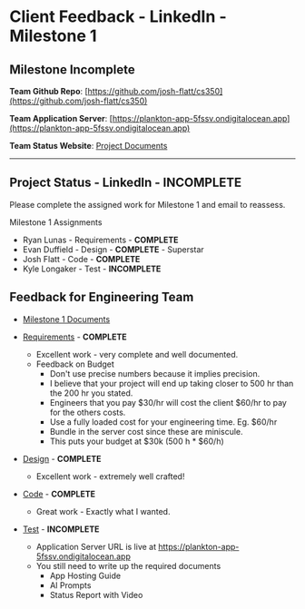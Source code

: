 # Client Feedback - LinkedIn - Milestone 1

## Milestone Incomplete

**Team Github Repo**:  [https://github.com/josh-flatt/cs350](https://github.com/josh-flatt/cs350)

**Team Application Server**:  [https://plankton-app-5fssv.ondigitalocean.app](https://plankton-app-5fssv.ondigitalocean.app)

**Team Status Website**:  [Project Documents](https://github.com/josh-flatt/cs350/Documents)

---

## Project Status - LinkedIn - INCOMPLETE

Please complete the assigned work for Milestone 1 and email to reassess.

Milestone 1 Assignments

- Ryan Lunas    - Requirements  - **COMPLETE**
- Evan Duffield - Design        - **COMPLETE** - Superstar
- Josh Flatt    - Code          - **COMPLETE**
- Kyle Longaker - Test          - **INCOMPLETE**

## Feedback for Engineering Team

* [Milestone 1 Documents](https://github.com/josh-flatt/cs350/tree/main/Documents/Milestone-1)

* [Requirements](https://github.com/josh-flatt/cs350/tree/main/Documents/Milestone-1/Requirements) - **COMPLETE**
    * Excellent work - very complete and well documented.
    * Feedback on Budget
        * Don't use precise numbers because it implies precision.
        * I believe that your project will end up taking closer to 500 hr than the 200 hr you stated.
        * Engineers that you pay $30/hr will cost the client $60/hr to pay for the others costs.
        * Use a fully loaded cost for your engineering time. Eg. $60/hr
        * Bundle in the server cost since these are miniscule.
        * This puts your budget at $30k (500 h * $60/h)

* [Design](https://github.com/josh-flatt/cs350/tree/main/Documents/Milestone-1/Design) - **COMPLETE**
    * Excellent work - extremely well crafted!

* [Code](https://github.com/josh-flatt/cs350/tree/main/Documents/Milestone-1/Code) - **COMPLETE**
    * Great work - Exactly what I wanted.

* [Test](https://github.com/josh-flatt/cs350/tree/main/Documents/Milestone-1/Test) - **INCOMPLETE**
    * Application Server URL is live at https://plankton-app-5fssv.ondigitalocean.app
    * You still need to write up the required documents
        * App Hosting Guide
        * AI Prompts
        * Status Report with Video

